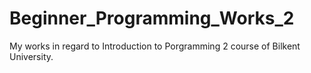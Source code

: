# Beginner_Programming_Works_2
My works in regard to Introduction to Porgramming 2 course of Bilkent University.
